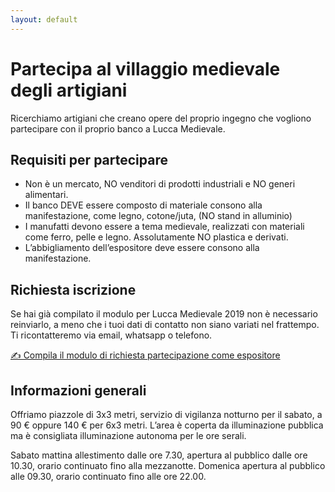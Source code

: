 ```yaml
---
layout: default
---
```


# Partecipa al villaggio medievale degli artigiani

Ricerchiamo artigiani che creano opere del proprio ingegno che vogliono
partecipare con il proprio banco a Lucca Medievale.

## Requisiti per partecipare

* Non è un mercato, NO venditori di prodotti industriali e NO generi alimentari.
* Il banco DEVE essere composto di materiale consono alla manifestazione, come
  legno, cotone/juta, (NO stand in alluminio)
* I manufatti devono essere a tema medievale, realizzati con materiali come
  ferro, pelle e legno. Assolutamente NO plastica e derivati.
* L’abbigliamento dell’espositore deve essere consono alla manifestazione.

## Richiesta iscrizione

Se hai già compilato il modulo per Lucca Medievale 2019 non è necessario
reinviarlo, a meno che i tuoi dati di contatto non siano variati nel frattempo.
Ti ricontatteremo via email, whatsapp o telefono.

[✍️ Compila il modulo di richiesta partecipazione come espositore](https://docs.google.com/forms/d/e/1FAIpQLSekA-gAjpFNArQz9EbZujL9SdEOghzfo4QN4H7Jxq_mAeGUCg/viewform?usp=sf_link)

## Informazioni generali

Offriamo piazzole di 3x3 metri, servizio di vigilanza notturno per il sabato, a
90 € oppure 140 € per 6x3 metri. L’area è coperta da illuminazione pubblica ma è
consigliata illuminazione autonoma per le ore serali.

Sabato mattina allestimento dalle ore 7.30, apertura al pubblico dalle ore
10.30, orario continuato fino alla mezzanotte. Domenica apertura al pubblico
alle 09.30, orario continuato fino alle ore 22.00.
